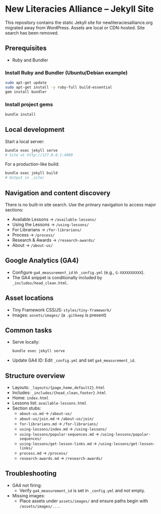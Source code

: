 # New Literacies Alliance – Jekyll Site

This repository contains the static Jekyll site for newliteraciesalliance.org migrated away from WordPress. Assets are local or CDN-hosted. Site search has been removed.

## Prerequisites

- Ruby and Bundler

### Install Ruby and Bundler (Ubuntu/Debian example)

```bash
sudo apt-get update
sudo apt-get install -y ruby-full build-essential
gem install bundler
```

### Install project gems

```bash
bundle install
```

## Local development

Start a local server:

```bash
bundle exec jekyll serve
# Site at http://127.0.0.1:4000
```

For a production-like build:

```bash
bundle exec jekyll build
# Output in _site/
```

## Navigation and content discovery

There is no built-in site search. Use the primary navigation to access major sections:

- Available Lessons → `/available-lessons/`
- Using the Lessons → `/using-lessons/`
- For Librarians → `/for-librarians/`
- Process → `/process/`
- Research & Awards → `/research-awards/`
- About → `/about-us/`

## Google Analytics (GA4)

- Configure `ga4_measurement_id` in `_config.yml` (e.g., `G-XXXXXXXXXX`).
- The GA4 snippet is conditionally included by `_includes/head_clean.html`.

## Asset locations

- Tiny Framework CSS/JS: `styles/tiny-framework/`
- Images: `assets/images/` (a `.gitkeep` is present)

## Common tasks

- Serve locally:
  ```bash
  bundle exec jekyll serve
  ```
- Update GA4 ID:
  Edit `_config.yml` and set `ga4_measurement_id`.

## Structure overview

- Layouts: `_layouts/{page,home,default2}.html`
- Includes: `_includes/{head_clean,footer}.html`
- Home: `index.html`
- Lessons list: `available-lessons.html`
- Section stubs:
  - `about-us.md` → `/about-us/`
  - `about-us/join.md` → `/about-us/join/`
  - `for-librarians.md` → `/for-librarians/`
  - `using-lessons/index.md` → `/using-lessons/`
  - `using-lessons/popular-sequences.md` → `/using-lessons/popular-sequences/`
  - `using-lessons/get-lesson-links.md` → `/using-lessons/get-lesson-links/`
  - `process.md` → `/process/`
  - `research-awards.md` → `/research-awards/`

## Troubleshooting

- GA4 not firing:
  - Verify `ga4_measurement_id` is set in `_config.yml` and not empty.
- Missing images:
  - Place assets under `assets/images/` and ensure paths begin with `/assets/images/...`.
